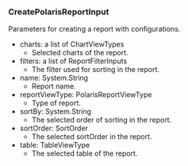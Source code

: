 ### CreatePolarisReportInput
Parameters for creating a report with configurations.

- charts: a list of ChartViewTypes
  - Selected charts of the report.
- filters: a list of ReportFilterInputs
  - The filter used for sorting in the report.
- name: System.String
  - Report name.
- reportViewType: PolarisReportViewType
  - Type of report.
- sortBy: System.String
  - The selected order of sorting in the report.
- sortOrder: SortOrder
  - The selected sortOrder in the report.
- table: TableViewType
  - The selected table of the report.
